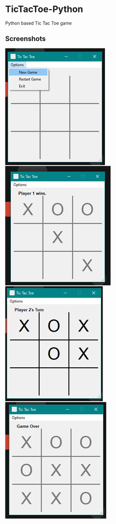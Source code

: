 # TicTacToe-Python
Python based Tic Tac Toe game

## Screenshots
<img src="screenshots/img1.png"/>
<img src="screenshots/img2.png"/>
<img src="screenshots/img3.png"/>
<img src="screenshots/img4.png"/>